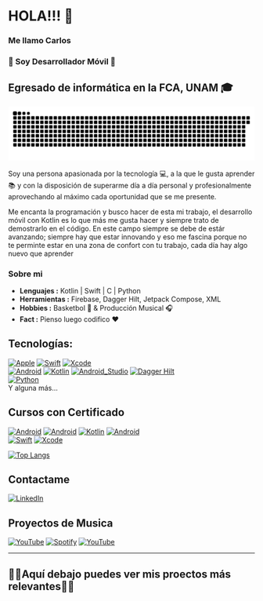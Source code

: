 # HOLA!!! 👋
### Me llamo Carlos
### 📲 Soy Desarrollador Móvil 📲
## Egresado de informática en la FCA, UNAM 🎓

![snake gif](https://github.com/TekyaygilFethi/TekyaygilFethi/blob/output/github-contribution-grid-snake.svg)

Soy una persona apasionada por la tecnología 💻, a la que le gusta aprender 📚 y con la disposición de superarme día a día personal y profesionalmente aprovechando al máximo cada oportunidad que se me presente.

Me encanta la programación y busco hacer de esta mi trabajo, el desarrollo móvil con Kotlin es lo que más me gusta hacer y siempre trato de demostrarlo en el código. En este campo siempre se debe de estár avanzando; siempre hay que estar innovando y eso me fascina porque no te perminte estar en una zona de confort con tu trabajo, cada día hay algo nuevo que aprender

### Sobre mi

-  **Lenguajes :** Kotlin | Swift | C | Python    
-  **Herramientas :** Firebase, Dagger Hilt, Jetpack Compose, XML
-  **Hobbies :** Basketbol :basketball: & Producción Musical :headphones:
-  **Fact :** Pienso luego codifico :heart:

## Tecnologías:
[![Apple](https://img.shields.io/badge/iOS-999999?style=for-the-badge&logo=apple&logoColor=white&labelColor=101010)]()
[![Swift](https://img.shields.io/badge/Swift-FA7343?style=for-the-badge&logo=swift&logoColor=white&labelColor=101010)]()
[![Xcode](https://img.shields.io/badge/Xcode-1575F9?style=for-the-badge&logo=xcode&logoColor=white&labelColor=101010)]()
</br>
[![Android](https://img.shields.io/badge/Android-3DDC84?style=for-the-badge&logo=android&logoColor=white&labelColor=101010)]()
[![Kotlin](https://img.shields.io/badge/Kotlin-0095D5?style=for-the-badge&logo=kotlin&logoColor=white&labelColor=101010)]()
[![Android_Studio](https://img.shields.io/badge/Android_Studio-3DDC84?style=for-the-badge&logo=android-studio&logoColor=white&labelColor=101010)]()
[![Dagger Hilt](https://img.shields.io/badge/Dagger%20Hilt-Certificado-blue?style=for-the-badge&logo=dagger)]()
</br>
[![Python](https://img.shields.io/badge/Python-yellow?style=for-the-badge&logo=python&logoColor=white&labelColor=101010)]()
</br>
Y alguna más...

## Cursos con Certificado 
[![Android](https://img.shields.io/badge/Creacion_de_apps_profesionales-3DDC84?style=for-the-badge&logo=android&logoColor=white&labelColor=101010)](https://drive.google.com/file/d/1_tb7oDLM_GzLyA8ZlwBP-hlKCfxT_zBT/view?usp=drivesdk)
[![Android](https://img.shields.io/badge/Jetpack_Compose-3DDC84?style=for-the-badge&logo=android&logoColor=white&labelColor=101010)](https://udemy-certificate.s3.amazonaws.com/pdf/UC-7908ef01-f69e-461b-993d-dd1a6eb9560a.pdf)
[![Kotlin](https://img.shields.io/badge/Kotlin_mvvm:_Android_y_firebase-0095D5?style=for-the-badge&logo=kotlin&logoColor=white&labelColor=101010)](https://udemy-certificate.s3.amazonaws.com/pdf/UC-0ed47b53-c19d-47ed-ba5a-af6fa8f49eb4.pdf)
[![Android](https://img.shields.io/badge/Curso_para_aprender_a_programar_en_android-3DDC84?style=for-the-badge&logo=android&logoColor=white&labelColor=101010)](https://udemy-certificate.s3.amazonaws.com/pdf/UC-ad51d249-006e-42e1-8e6d-fd01c843497b.pdf)
</br>
[![Swift](https://img.shields.io/badge/Desarrollo_de_aplicaciones_para_dispositivos_móviles_iOS-FA7343?style=for-the-badge&logo=swift&logoColor=white&labelColor=101010)](https://drive.google.com/file/d/1m2laUbRbNigXps_nxaAn6_bRCGnY4-6v/view)
[![Xcode](https://img.shields.io/badge/Desarrollo_de_apps_moviles-1575F9?style=for-the-badge&logo=xcode&logoColor=white&labelColor=101010)](https://drive.google.com/file/d/1FENwB29esoaW4w1b_iFgnJO_7nIpmBzy/view)


<!--[![Carlos GitHub stats](https://github-readme-stats.vercel.app/api?username=carlosttorres33)](https://github.com/carlosttorres33/github-readme-stats)-->
[![Top Langs](https://github-readme-stats-git-masterrstaa-rickstaa.vercel.app/api/top-langs/?username=carlosttorres33)](https://github.com/carlosttorres33/github-readme-stats)


## Contactame 
[![LinkedIn](https://img.shields.io/badge/LinkedIn-Carlos_Uriel_Toral_Torres-101010?style=for-the-badge&logo=linkedin&logoColor=white&labelColor=0077B5)](https://www.linkedin.com/in/carlosurieltoraltorres/)

## Proyectos de Musica 
[![YouTube](https://img.shields.io/badge/YouTube-ArehzBeats-FF0000?style=for-the-badge&logo=youtube&logoColor=white&labelColor=101010)](https://www.youtube.com/@arehzmusic)
[![Spotify](https://img.shields.io/badge/Arehz_x_Bass-3DDC84?style=for-the-badge&logo=spotify&logoColor=white&labelColor=101010)](https://open.spotify.com/artist/2c3vjdp6wmT1cRS5ujbqzW)
[![YouTube](https://img.shields.io/badge/YouTube-Arehz_x_Bass-FF0000?style=for-the-badge&logo=youtube&logoColor=white&labelColor=101010)](https://www.youtube.com/@arehzxbass3697)

------
## 🔰🔰Aquí debajo puedes ver mis proectos más relevantes🔰🔰

<!--
**carlosttorres33/carlosttorres33** is a ✨ _special_ ✨ repository because its `README.md` (this file) appears on your GitHub profile.

Here are some ideas to get you started:

- 🔭 I’m currently working on ...
- 🌱 I’m currently learning ...
- 👯 I’m looking to collaborate on ...
- 🤔 I’m looking for help with ...
- 💬 Ask me about ...
- 📫 How to reach me: ...
- 😄 Pronouns: ...
- ⚡ Fun fact: ...
-->
